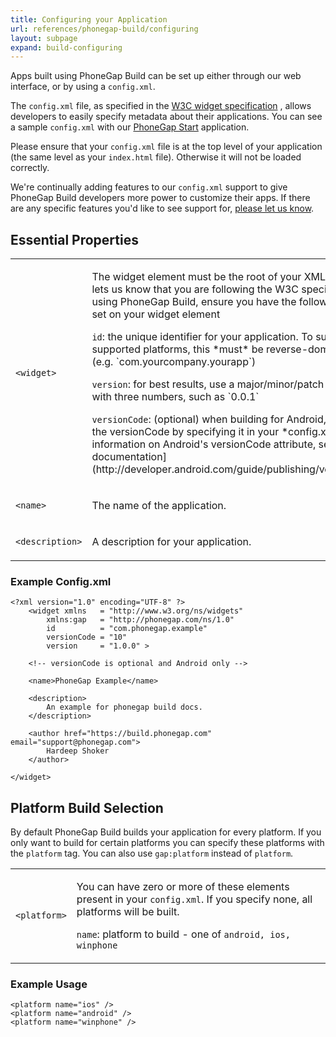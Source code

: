 ```yaml
---
title: Configuring your Application
url: references/phonegap-build/configuring
layout: subpage
expand: build-configuring
---
```


Apps built using PhoneGap Build can be set up either through our web interface, or by using a `config.xml`.

The `config.xml` file, as specified in the [W3C widget specification](http://www.w3.org/TR/widgets/) , allows developers to easily specify metadata about their applications. You can see a sample `config.xml` with our [PhoneGap Start](https://github.com/phonegap/phonegap-start/blob/master/www/config.xml) application.

<i class="glyphicon glyphicon-check"></i> Please ensure that your `config.xml` file is at the top level of your application (the same level as your `index.html` file). Otherwise it will not be loaded correctly.

We're continually adding features to our `config.xml` support to give PhoneGap Build developers more power to customize their apps. If there are any specific features you'd like to see support for, [please let us know](http://getsatisfaction.com/nitobi/products/nitobi_phonegap_build).

## Essential Properties

<table class="table">
  <tr>
    <td>
      <code>&lt;widget&gt;</code>
    </td>
    <td>
      <p>
        The widget element must be the root of your XML document - it lets us
        know that you are following the W3C specification. When using PhoneGap
        Build, ensure you have the following attributes set on your widget
        element
      </p>
      <p>
        <code>id</code>: the unique identifier for your application. To support all
        supported platforms, this *must* be reverse-domain name style
        (e.g. `com.yourcompany.yourapp`)
      </p>
      <p>
        <code>version</code>: for best results, use a major/minor/patch style version,
        with three numbers, such as `0.0.1`
      </p>
      <p>
        <code>versionCode</code>: (optional) when building for Android, you can set the
        versionCode by specifying it in your *config.xml*. For more information
        on Android's versionCode attribute, see
        [the Android documentation](http://developer.android.com/guide/publishing/versioning.html). 
      </p>
    </td>
  </tr>
  <tr>
    <td><code>&lt;name&gt;</td>
    <td>
      <p>The name of the application.</p>
    </td>
  </tr>
  <tr>
    <td><code>&lt;description&gt;</code></td>
    <td>
      <p>A description for your application.</p>
    </td>
  </tr>
</table>

### Example Config.xml

    <?xml version="1.0" encoding="UTF-8" ?>
        <widget xmlns   = "http://www.w3.org/ns/widgets"
            xmlns:gap   = "http://phonegap.com/ns/1.0"
            id          = "com.phonegap.example"
            versionCode = "10" 
            version     = "1.0.0" >
        
        <!-- versionCode is optional and Android only -->

        <name>PhoneGap Example</name>

        <description>
            An example for phonegap build docs. 
        </description>

        <author href="https://build.phonegap.com" email="support@phonegap.com">
            Hardeep Shoker 
        </author>

    </widget>

<a name="platform"></a>
## Platform Build Selection

By default PhoneGap Build builds your application for every platform. If you only want to build for certain platforms you can specify these platforms with the `platform` tag. You can also use `gap:platform` instead of `platform`.

<table class="table">
  <tr>
    <td><code>&lt;platform&gt;</code></td>
    <td>
      <p>
      You can have zero or more of these elements present in your
      <code>config.xml</code>. If you specify none, all platforms will be built.
      </p>
      <p>
      <code>name</code>: platform to build - one of <code>android, ios, winphone</code>
      </p>
    </td>
  </tr>
</table>

### Example Usage
    
    <platform name="ios" />
    <platform name="android" />
    <platform name="winphone" />

